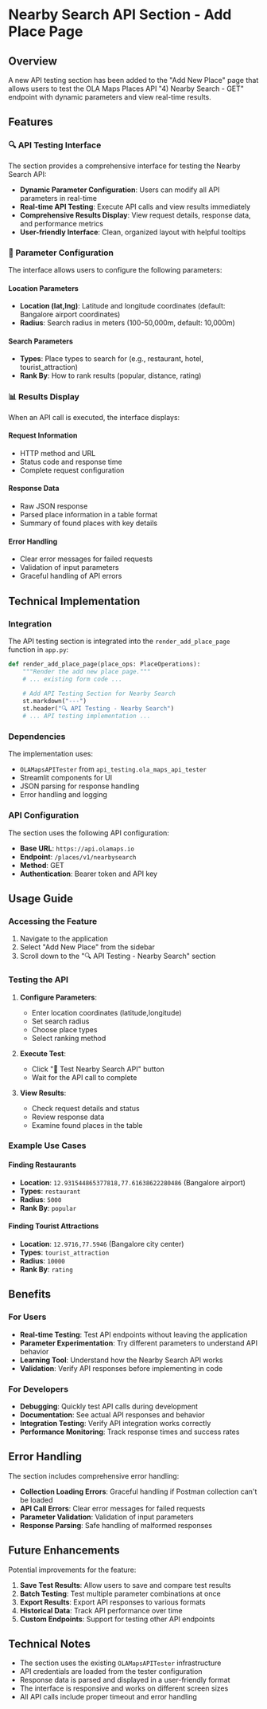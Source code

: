 # Nearby Search API Section - Add Place Page

## Overview

A new API testing section has been added to the "Add New Place" page that allows users to test the OLA Maps Places API "4) Nearby Search - GET" endpoint with dynamic parameters and view real-time results.

## Features

### 🔍 API Testing Interface

The section provides a comprehensive interface for testing the Nearby Search API:

- **Dynamic Parameter Configuration**: Users can modify all API parameters in real-time
- **Real-time API Testing**: Execute API calls and view results immediately
- **Comprehensive Results Display**: View request details, response data, and performance metrics
- **User-friendly Interface**: Clean, organized layout with helpful tooltips

### 📍 Parameter Configuration

The interface allows users to configure the following parameters:

#### Location Parameters
- **Location (lat,lng)**: Latitude and longitude coordinates (default: Bangalore airport coordinates)
- **Radius**: Search radius in meters (100-50,000m, default: 10,000m)

#### Search Parameters
- **Types**: Place types to search for (e.g., restaurant, hotel, tourist_attraction)
- **Rank By**: How to rank results (popular, distance, rating)

### 📊 Results Display

When an API call is executed, the interface displays:

#### Request Information
- HTTP method and URL
- Status code and response time
- Complete request configuration

#### Response Data
- Raw JSON response
- Parsed place information in a table format
- Summary of found places with key details

#### Error Handling
- Clear error messages for failed requests
- Validation of input parameters
- Graceful handling of API errors

## Technical Implementation

### Integration

The API testing section is integrated into the `render_add_place_page` function in `app.py`:

```python
def render_add_place_page(place_ops: PlaceOperations):
    """Render the add new place page."""
    # ... existing form code ...
    
    # Add API Testing Section for Nearby Search
    st.markdown("---")
    st.header("🔍 API Testing - Nearby Search")
    # ... API testing implementation ...
```

### Dependencies

The implementation uses:
- `OLAMapsAPITester` from `api_testing.ola_maps_api_tester`
- Streamlit components for UI
- JSON parsing for response handling
- Error handling and logging

### API Configuration

The section uses the following API configuration:
- **Base URL**: `https://api.olamaps.io`
- **Endpoint**: `/places/v1/nearbysearch`
- **Method**: GET
- **Authentication**: Bearer token and API key

## Usage Guide

### Accessing the Feature

1. Navigate to the application
2. Select "Add New Place" from the sidebar
3. Scroll down to the "🔍 API Testing - Nearby Search" section

### Testing the API

1. **Configure Parameters**:
   - Enter location coordinates (latitude,longitude)
   - Set search radius
   - Choose place types
   - Select ranking method

2. **Execute Test**:
   - Click "🚀 Test Nearby Search API" button
   - Wait for the API call to complete

3. **View Results**:
   - Check request details and status
   - Review response data
   - Examine found places in the table

### Example Use Cases

#### Finding Restaurants
- **Location**: `12.931544865377818,77.61638622280486` (Bangalore airport)
- **Types**: `restaurant`
- **Radius**: `5000`
- **Rank By**: `popular`

#### Finding Tourist Attractions
- **Location**: `12.9716,77.5946` (Bangalore city center)
- **Types**: `tourist_attraction`
- **Radius**: `10000`
- **Rank By**: `rating`

## Benefits

### For Users
- **Real-time Testing**: Test API endpoints without leaving the application
- **Parameter Experimentation**: Try different parameters to understand API behavior
- **Learning Tool**: Understand how the Nearby Search API works
- **Validation**: Verify API responses before implementing in code

### For Developers
- **Debugging**: Quickly test API calls during development
- **Documentation**: See actual API responses and behavior
- **Integration Testing**: Verify API integration works correctly
- **Performance Monitoring**: Track response times and success rates

## Error Handling

The section includes comprehensive error handling:

- **Collection Loading Errors**: Graceful handling if Postman collection can't be loaded
- **API Call Errors**: Clear error messages for failed requests
- **Parameter Validation**: Validation of input parameters
- **Response Parsing**: Safe handling of malformed responses

## Future Enhancements

Potential improvements for the feature:

1. **Save Test Results**: Allow users to save and compare test results
2. **Batch Testing**: Test multiple parameter combinations at once
3. **Export Results**: Export API responses to various formats
4. **Historical Data**: Track API performance over time
5. **Custom Endpoints**: Support for testing other API endpoints

## Technical Notes

- The section uses the existing `OLAMapsAPITester` infrastructure
- API credentials are loaded from the tester configuration
- Response data is parsed and displayed in a user-friendly format
- The interface is responsive and works on different screen sizes
- All API calls include proper timeout and error handling
